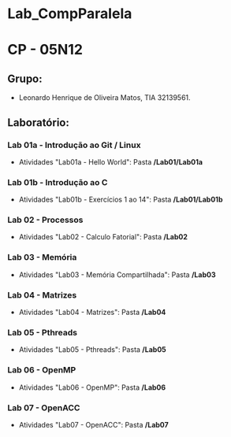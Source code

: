# Lab_CompParalela

# CP - 05N12

## Grupo:

* Leonardo Henrique de Oliveira Matos, TIA 32139561.

## Laboratório:

### Lab 01a - Introdução ao Git / Linux
* Atividades "Lab01a - Hello World": Pasta **/Lab01/Lab01a**

### Lab 01b - Introdução ao C
* Atividades "Lab01b - Exercícios 1 ao 14": Pasta **/Lab01/Lab01b**

### Lab 02 - Processos
* Atividades "Lab02 - Calculo Fatorial": Pasta **/Lab02**

### Lab 03 - Memória
* Atividades "Lab03 - Memória Compartilhada": Pasta **/Lab03**

### Lab 04 - Matrizes
* Atividades "Lab04 - Matrizes": Pasta **/Lab04**

### Lab 05 - Pthreads
* Atividades "Lab05 - Pthreads": Pasta **/Lab05**

### Lab 06 - OpenMP
* Atividades "Lab06 - OpenMP": Pasta **/Lab06**

### Lab 07 - OpenACC
* Atividades "Lab07 - OpenACC": Pasta **/Lab07**

